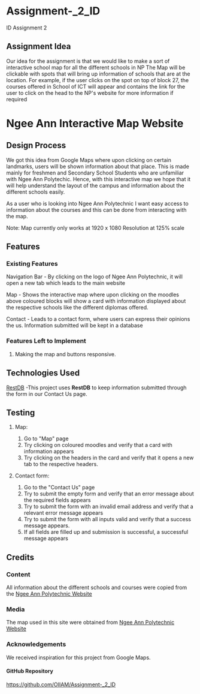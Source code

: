 # Assignment-\_2_ID

ID Assignment 2

## Assignment Idea

Our idea for the assignment is that we would like to make a sort of interactive school map for all the different schools in NP
The Map will be clickable with spots that will bring up information of schools that are at the location.
For example, if the user clicks on the spot on top of block 27, the courses offered in School of ICT will appear and contains the link for the user to click on the head to the NP's website for more information if required

# Ngee Ann Interactive Map Website

<!-- One or two paragraphs providing an overview of your project. Tell us about your project.

Essentially, this part is your sales pitch. -->

## Design Process

We got this idea from Google Maps where upon clicking on certain landmarks, users will be shown information about that place.
This is made mainly for freshmen and Secondary School Students who are unfamiliar with Ngee Ann Polytechic.
Hence, with this interactive map we hope that it will help understand the layout of the campus and information about the different schools easily.

As a user who is looking into Ngee Ann Polytechnic I want easy access to information about the courses and this can be done from interacting with the map.

Note: Map currently only works at 1920 x 1080 Resolution at 125% scale

<!-- Provide us insights about your design process, focusing on who this website is for, what it is that they want to achieve and how your project is the best way to help them achieve these things.

In particular, as part of this section we recommend that you provide a list of User Stories, with the following general structure:
- As a user type, I want to perform an action, so that I can achieve a goal.

This section is also where you would share links to any wireframes, mockups, diagrams etc. that you created as part of the design process.
These files should themselves either be included as a pdf file in the project itself (in an separate directory)
Include the Adobe XD wireframe as a folder. You can include the XD share url.  -->

## Features

<!-- In this section, you should go over the different parts of your project, and describe each in a sentence or so. -->

### Existing Features

Navigation Bar - By clicking on the logo of Ngee Ann Polytechnic, it will open a new tab which leads to the main website

Map - Shows the interactive map where upon clicking on the moodles above coloured blocks will show a card with information displayed about the respective schools like the different diplomas offered.

Contact - Leads to a contact form, where users can express their opinions the us. Information submitted will be kept in a database

<!-- - Feature 1 - allows users X to achieve Y, by having them fill out Z
- ...

In addition, you may also use this section to discuss plans for additional features to be implemented in the future: -->

### Features Left to Implement

1. Making the map and buttons responsive.

<!-- - Another feature idea -->

## Technologies Used

[RestDB](https://restdb.io/)
-This project uses **RestDB** to keep information submitted through the form in our Contact Us page.

<!-- In this section, you should mention all of the languages, frameworks, libraries, and any other tools that you have used to construct this project. For each, provide its name, a link to its official site and a short sentence of why it was used.

- [JQuery](https://jquery.com)
    - The project uses **JQuery** to simplify DOM manipulation. -->

## Testing

1. Map:

   1. Go to "Map" page
   2. Try clicking on coloured moodles and verify that a card with information appears
   3. Try clicking on the headers in the card and verify that it opens a new tab to the respective headers.

2. Contact form:
   1. Go to the "Contact Us" page
   2. Try to submit the empty form and verify that an error message about the required fields appears
   3. Try to submit the form with an invalid email address and verify that a relevant error message appears
   4. Try to submit the form with all inputs valid and verify that a success message appears.
   5. If all fields are filled up and submission is successful, a successful message appears

<!-- For any scenarios that have not been automated, test the user stories manually and provide as much detail as is relevant. A particularly useful form for describing your testing process is via scenarios, such as:

1. Contact form:
    1. Go to the "Contact Us" page
    2. Try to submit the empty form and verify that an error message about the required fields appears
    3. Try to submit the form with an invalid email address and verify that a relevant error message appears
    4. Try to submit the form with all inputs valid and verify that a success message appears.

In addition, you should mention in this section how your project looks and works on different browsers and screen sizes.

You should also mention in this section any interesting bugs or problems you discovered during your testing, even if you haven't addressed them yet.

If this section grows too long, you may want to split it off into a separate file and link to it from here. -->

## Credits

### Content

All information about the different schools and courses were copied from the [Ngee Ann Polytechnic Website](https://www.np.edu.sg/)

<!-- - The text for section Y was copied from the [Wikipedia article Z](https://en.wikipedia.org/wiki/Z) -->

### Media

The map used in this site were obtained from [Ngee Ann Polytechnic Website](https://www.np.edu.sg/)

<!-- - The photos used in this site were obtained from ... -->

### Acknowledgements

We received inspiration for this project from Google Maps.

<!-- - I received inspiration for this project from X -->

#### GitHub Repository

https://github.com/OIIAM/Assignment-_2_ID
